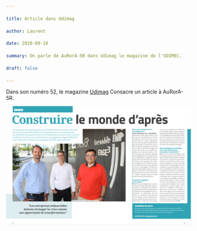 ```yaml
---

title: Article dans Udimag

author: Laurent

date: 2020-09-10

summary: On parle de AuRorA-5R dans Udimag le magazine de l'UDIMEC.

draft: false

---
```


Dans son numéro 52, le magazine [Udimag](https://www.google.com/url?q=https://www.udimec.fr/sites/default/files/udimag_52_planche_bd.pdf&sa=D&ust=1611076598133000&usg=AOvVaw0y0uXPs8mJz6kVmybHjo0Y) Consacre un article à AuRorA-5R.

![](images/image1.png)

